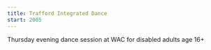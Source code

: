 ```yaml
---
title: Trafford Integrated Dance
start: 2005
---
```


Thursday evening dance session at WAC for disabled adults age 16+

